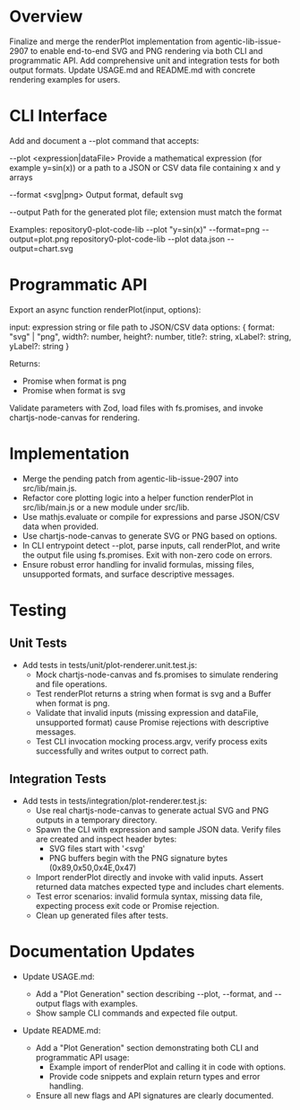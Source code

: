 # Overview
Finalize and merge the renderPlot implementation from agentic-lib-issue-2907 to enable end-to-end SVG and PNG rendering via both CLI and programmatic API. Add comprehensive unit and integration tests for both output formats. Update USAGE.md and README.md with concrete rendering examples for users.

# CLI Interface
Add and document a --plot command that accepts:

--plot <expression|dataFile>
  Provide a mathematical expression (for example y=sin(x)) or a path to a JSON or CSV data file containing x and y arrays

--format <svg|png>
  Output format, default svg

--output <filePath>
  Path for the generated plot file; extension must match the format

Examples:
repository0-plot-code-lib --plot "y=sin(x)" --format=png --output=plot.png
repository0-plot-code-lib --plot data.json --output=chart.svg

# Programmatic API
Export an async function renderPlot(input, options):

  input: expression string or file path to JSON/CSV data
  options: {
    format: "svg" | "png",
    width?: number,
    height?: number,
    title?: string,
    xLabel?: string,
    yLabel?: string
  }

Returns:
- Promise<Buffer> when format is png
- Promise<string> when format is svg

Validate parameters with Zod, load files with fs.promises, and invoke chartjs-node-canvas for rendering.

# Implementation
- Merge the pending patch from agentic-lib-issue-2907 into src/lib/main.js.
- Refactor core plotting logic into a helper function renderPlot in src/lib/main.js or a new module under src/lib.
- Use mathjs.evaluate or compile for expressions and parse JSON/CSV data when provided.
- Use chartjs-node-canvas to generate SVG or PNG based on options.
- In CLI entrypoint detect --plot, parse inputs, call renderPlot, and write the output file using fs.promises. Exit with non-zero code on errors.
- Ensure robust error handling for invalid formulas, missing files, unsupported formats, and surface descriptive messages.

# Testing

## Unit Tests
- Add tests in tests/unit/plot-renderer.unit.test.js:
  - Mock chartjs-node-canvas and fs.promises to simulate rendering and file operations.
  - Test renderPlot returns a string when format is svg and a Buffer when format is png.
  - Validate that invalid inputs (missing expression and dataFile, unsupported format) cause Promise rejections with descriptive messages.
  - Test CLI invocation mocking process.argv, verify process exits successfully and writes output to correct path.

## Integration Tests
- Add tests in tests/integration/plot-renderer.test.js:
  - Use real chartjs-node-canvas to generate actual SVG and PNG outputs in a temporary directory.
  - Spawn the CLI with expression and sample JSON data. Verify files are created and inspect header bytes:
    - SVG files start with '<svg'
    - PNG buffers begin with the PNG signature bytes (0x89,0x50,0x4E,0x47)
  - Import renderPlot directly and invoke with valid inputs. Assert returned data matches expected type and includes chart elements.
  - Test error scenarios: invalid formula syntax, missing data file, expecting process exit code or Promise rejection.
  - Clean up generated files after tests.

# Documentation Updates
- Update USAGE.md:
  - Add a "Plot Generation" section describing --plot, --format, and --output flags with examples.
  - Show sample CLI commands and expected file output.

- Update README.md:
  - Add a "Plot Generation" section demonstrating both CLI and programmatic API usage:
    - Example import of renderPlot and calling it in code with options.
    - Provide code snippets and explain return types and error handling.
  - Ensure all new flags and API signatures are clearly documented.